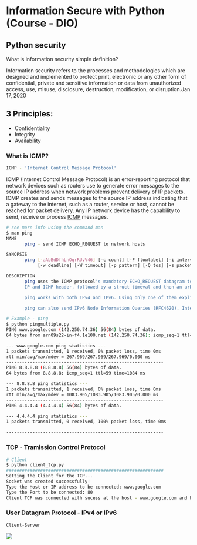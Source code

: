 # Information Secure with Python (Course - DIO)

## Python security


What is information security simple definition?

Information security refers to the processes and methodologies
which are designed and implemented to protect print, electronic
or any other form of confidential, private and sensitive
information or data from unauthorized access, use, misuse, disclosure, destruction, modification, or disruption.Jan 17, 2020


## 3 Principles:

- Confidentiality
- Integrity
- Availability

### What is ICMP?

```bash
ICMP - 'Internet Control Message Protocol' 
```

ICMP (Internet Control Message Protocol) is an error-reporting protocol that network devices such as routers use to generate error messages to the source IP address when network problems prevent delivery of IP packets. ICMP creates and sends messages to the source IP address indicating that a gateway to the internet, such as a router, service or host, cannot be reached for packet delivery. Any IP network device has the capability to send, receive or process [ICMP](https://www.techtarget.com/searchnetworking/definition/ICMP) messages.

```bash
# see more info using the command man
$ man ping
NAME
       ping - send ICMP ECHO_REQUEST to network hosts

SYNOPSIS
       ping [-aAbBdDfhLnOqrRUvV46] [-c count] [-F flowlabel] [-i interval] [-I interface] [-l preload] [-m mark] [-M pmtudisc_option] [-N nodeinfo_option]
            [-w deadline] [-W timeout] [-p pattern] [-Q tos] [-s packetsize] [-S sndbuf] [-t ttl] [-T timestamp option] [hop...] {destination}

DESCRIPTION
       ping uses the ICMP protocol's mandatory ECHO_REQUEST datagram to elicit an ICMP ECHO_RESPONSE from a host or gateway. ECHO_REQUEST datagrams (“pings”) have an
       IP and ICMP header, followed by a struct timeval and then an arbitrary number of “pad” bytes used to fill out the packet.

       ping works with both IPv4 and IPv6. Using only one of them explicitly can be enforced by specifying -4 or -6.

       ping can also send IPv6 Node Information Queries (RFC4620). Intermediate hops may not be allowed, because IPv6 source routing was deprecated (RFC5095).
```

```bash
# Example - ping
$ python pingmultiple.py
PING www.google.com (142.250.74.36) 56(84) bytes of data.
64 bytes from arn09s22-in-f4.1e100.net (142.250.74.36): icmp_seq=1 ttl=59 time=268 ms

--- www.google.com ping statistics ---
1 packets transmitted, 1 received, 0% packet loss, time 0ms
rtt min/avg/max/mdev = 267.969/267.969/267.969/0.000 ms
------------------------------------------------------------
PING 8.8.8.8 (8.8.8.8) 56(84) bytes of data.
64 bytes from 8.8.8.8: icmp_seq=1 ttl=59 time=1084 ms

--- 8.8.8.8 ping statistics ---
1 packets transmitted, 1 received, 0% packet loss, time 0ms
rtt min/avg/max/mdev = 1083.905/1083.905/1083.905/0.000 ms
------------------------------------------------------------
PING 4.4.4.4 (4.4.4.4) 56(84) bytes of data.

--- 4.4.4.4 ping statistics ---
1 packets transmitted, 0 received, 100% packet loss, time 0ms

------------------------------------------------------------
```

### TCP - Tramission Control Protocol

```bash
# Client 
$ python client_tcp.py 
############################################################
Setting the Client for the TCP...
Socket was created successfully!
Type the Host or IP address to be connected: www.google.com
Type the Port to be connected: 80
Client TCP was connected with sucess at the host - www.google.com and Port 80

```

### User Datagram Protocol - IPv4 or IPv6

```bash
Client-Server
```

![](gifs/Client_server_socket.gif)